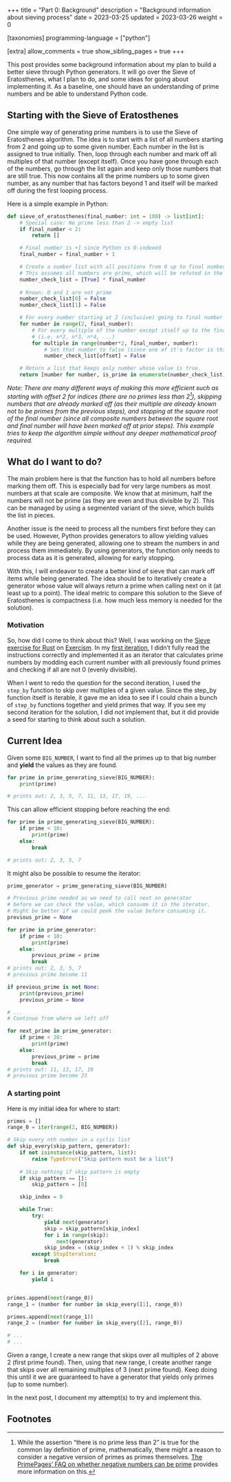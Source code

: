 +++
title = "Part 0: Background"
description = "Background information about sieving process"
date = 2023-03-25
updated = 2023-03-26
weight = 0

[taxonomies]
programming-language = ["python"]

[extra]
allow_comments = true
show_sibling_pages = true
+++

This post provides some background information about my plan to build a better sieve through Python generators.
It will go over the Sieve of Eratosthenes, what I plan to do, and some ideas for going about implementing it.
As a baseline, one should have an understanding of prime numbers and be able to understand Python code.
<!-- more -->

## Starting with the Sieve of Eratosthenes
One simple way of generating prime numbers is to use the Sieve of Eratosthenes algorithm. 
The idea is to start with a list of all numbers starting from 2 and going up to some given number.
Each number in the list is assigned to true initially.
Then, loop through each number and mark off all multiples of that number (except itself).
Once you have gone through each of the numbers, go through the list again and keep only those numbers that are still true.
This now contains all the prime numbers up to some given number, as any number that has factors beyond 1 and itself will be marked off during the first looping process.

Here is a simple example in Python:
```python
def sieve_of_eratosthenes(final_number: int = 100) -> list[int]:
    # Special case: No prime less than 2 -> empty list
    if final_number < 2:
        return []

    # Final number is +1 since Python is 0-indexed 
    final_number = final_number + 1

    # Create a number list with all positions from 0 up to final number set to True.
    # This assumes all numbers are prime, which will be refuted in the loop below.
    number_check_list = [True] * final_number
    
    # Known: 0 and 1 are not prime
    number_check_list[0] = False
    number_check_list[1] = False

    # For every number starting at 2 (inclusive) going to final number (exclusive)
    for number in range(2, final_number):
        # For every multiple of the number except itself up to the final number 
        # (i.e. n*2, n*3, n*4, ...)
        for multiple in range(number*2, final_number, number):
            # Set that number to false (since one of it's factor is this number)
            number_check_list[offset] = False

    # Return a list that keeps only number whose value is true.
    return [number for number, is_prime in enumerate(number_check_list) if is_prime]
```
*Note: There are many different ways of making this more efficient such as starting with offset 2 for indices (there are no primes less than 2[^negative-primes-footnote]), skipping numbers that are already marked off (as their multiple are already known not to be primes from the previous steps), and stopping at the square root of the final number (since all composite numbers between the square root and final number will have been marked off at prior steps). This example tries to keep the algorithm simple without any deeper mathematical proof required.*

## What do I want to do?

The main problem here is that the function has to hold all numbers before marking them off. 
This is especially bad for very large numbers as most numbers at that scale are composite.
We know that at minimum, half the numbers will not be prime (as they are even and thus divisible by 2).
This can be managed by using a segmented variant of the sieve, which builds the list in pieces.

Another issue is the need to process all the numbers first before they can be used.
However, Python provides generators to allow yielding values while they are being generated, allowing one to stream the numbers in and process them immediately.
By using generators, the function only needs to process data as it is generated, allowing for early stopping.

With this, I will endeavor to create a better kind of sieve that can mark off items while being generated.
The idea should be to iteratively create a generator whose value will always return a prime when calling next on it (at least up to a point).
The ideal metric to compare this solution to the Sieve of Eratosthenes is compactness (i.e. how much less memory is needed for the solution).

### Motivation

So, how did I come to think about this?
Well, I was working on the [Sieve exercise for Rust](https://exercism.org/tracks/rust/exercises/sieve) on [Exercism](https://exercism.org). 
In my [first iteration](https://exercism.org/tracks/rust/exercises/sieve/solutions/LightWithClocks), I didn’t fully read the instructions correctly and implemented it as an iterator that calculates prime numbers by modding each current number with all previously found primes and checking if all are not 0 (evenly divisible).

When I went to redo the question for the second iteration, I used the `step_by` function to skip over multiples of a given value.
Since the step_by function itself is iterable, it gave me an idea to see if I could chain a bunch of `step_by` functions together and yield primes that way.
If you see my second iteration for the solution, I did *not* implement that, but it did provide a seed for starting to think about such a solution.  

## Current Idea

Given some `BIG_NUMBER`, I want to find all the primes up to that big number and **yield** the values as they are found. 

```python
for prime in prime_generating_sieve(BIG_NUMBER):
    print(prime)

# prints out: 2, 3, 5, 7, 11, 13, 17, 19, ...
```

This can allow efficient stopping before reaching the end:

```python
for prime in prime_generating_sieve(BIG_NUMBER):
    if prime < 10:
        print(prime)
    else:
        break

# prints out: 2, 3, 5, 7
```

It might also be possible to resume the iterator:
```python
prime_generator = prime_generating_sieve(BIG_NUMBER)

# Previous prime needed as we need to call next on generator 
# before we can check the value, which consume it in the iterator.
# Might be better if we could peek the value before consuming it.
previous_prime = None

for prime in prime_generator:
    if prime < 10:
        print(prime)
    else:
        previous_prime = prime
        break
# prints out: 2, 3, 5, 7
# previous prime become 11

if previous_prime is not None:
    print(previous_prime)
    previous_prime = None

# ...
# Continue from where we left off

for next_prime in prime_generator:
    if prime < 20:
        print(prime)
    else:
        previous_prime = prime
        break
# prints out: 11, 13, 17, 19
# previous prime become 23
```

### A starting point

Here is my initial idea for where to start:

```python
primes = []
range_0 = iter(range(2, BIG_NUMBER))

# Skip every nth number in a cyclic list
def skip_every(skip_pattern, generator):
    if not isinstance(skip_pattern, list):
        raise TypeError("Skip pattern must be a list")
    
    # Skip nothing if skip pattern is empty
    if skip_pattern == []:
        skip_pattern = [0]

    skip_index = 0

    while True:
        try:
            yield next(generator)
            skip = skip_pattern[skip_index]
            for i in range(skip):
                next(generator)
            skip_index = (skip_index + 1) % skip_index
        except StopIteration:
            break

    for i in generator:
        yield i


primes.append(next(range_0))
range_1 = (number for number in skip_every([1], range_0))

primes.append(next(range_1))
range_2 = (number for number in skip_every([2], range_0))

# ...
# ...

```
Given a range, I create a new range that skips over all multiples of 2 above 2 (first prime found).
Then, using that new range, I create another range that skips over all remaining multiples of 3 (next prime found).
Keep doing this until it we are guaranteed to have a generator that yields only primes (up to some number). 

In the next post, I document my attempt(s) to try and implement this.  

## Footnotes 
[^negative-primes-footnote]: While the assertion “there is no prime less than 2” is true for the common lay definition of prime, mathematically, there might a reason to consider a negative version of primes as primes themselves. [The PrimePages’ FAQ on whether negative numbers can be prime](https://t5k.org/notes/faq/negative_primes.html) provides more information on this.
